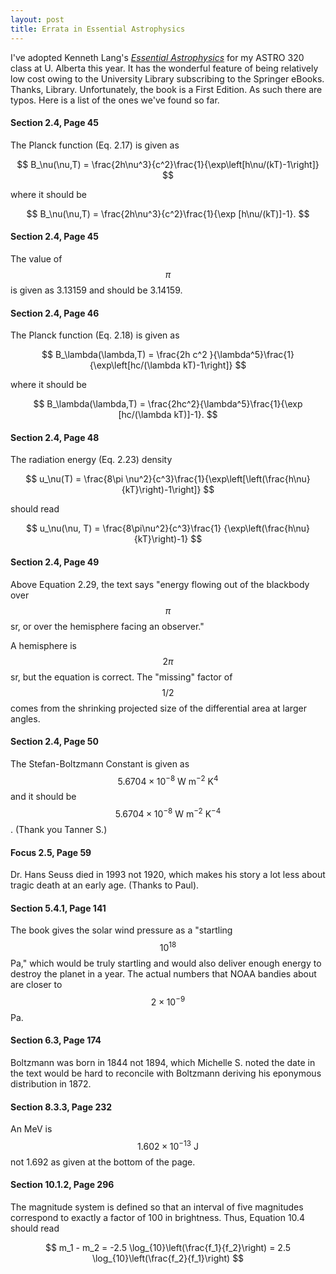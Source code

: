 ```yaml
---
layout: post
title: Errata in Essential Astrophysics
---
```


I've adopted Kenneth Lang's [_Essential Astrophysics_](http://link.springer.com/book/10.1007%2F978-3-642-35963-7) for my ASTRO 320 class at U. Alberta this year.  It has the wonderful feature of being relatively low cost owing to the University Library subscribing to the Springer eBooks.  Thanks, Library.  Unfortunately, the book is a First Edition.  As such there are typos.  Here is a list of the ones we've found so far.


#### Section 2.4, Page 45 
The Planck function (Eq. 2.17) is given as 

$$
B_\nu(\nu,T) = \frac{2h\nu^3}{c^2}\frac{1}{\exp\left[h\nu/(kT)-1\right]}
$$

where it should be 

$$
B_\nu(\nu,T) = \frac{2h\nu^3}{c^2}\frac{1}{\exp [h\nu/(kT)]-1}.
$$


#### Section 2.4, Page 45 
The value of $$\pi$$ is given as 3.13159 and should be 3.14159.

#### Section 2.4, Page 46

The Planck function (Eq. 2.18) is given as 

$$
B_\lambda(\lambda,T) = \frac{2h c^2 }{\lambda^5}\frac{1}{\exp\left[hc/(\lambda kT)-1\right]}
$$

where it should be 

$$
B_\lambda(\lambda,T) = \frac{2hc^2}{\lambda^5}\frac{1}{\exp [hc/(\lambda kT)]-1}.
$$

#### Section 2.4, Page 48
The radiation energy (Eq. 2.23) density

$$
u_\nu(T) = \frac{8\pi \nu^2}{c^3}\frac{1}{\exp\left[\left(\frac{h\nu}{kT}\right)-1\right]}
$$

should read

$$
u_\nu(\nu, T) = \frac{8\pi\nu^2}{c^3}\frac{1} {\exp\left(\frac{h\nu}{kT}\right)-1}
$$

#### Section 2.4, Page 49
Above Equation 2.29, the text says "energy flowing out of the blackbody over $$\pi$$ sr, or over the hemisphere facing an observer."

A hemisphere is $$2\pi$$ sr, but the equation is correct.  The "missing" factor of $$1/2$$ comes from the shrinking projected size of the differential area at larger angles.

#### Section 2.4, Page 50 
The Stefan-Boltzmann Constant is given as $$5.6704\times 10^{-8}\mathrm{~W~m^{-2}~K^{4}}$$ and it should be $$5.6704\times 10^{-8}\mathrm{~W~m^{-2}~K^{-4}}$$.  (Thank you Tanner S.)

#### Focus 2.5, Page 59
Dr. Hans Seuss died in 1993 not 1920, which makes his story a lot less about tragic death at an early age.  (Thanks to Paul).

#### Section 5.4.1, Page 141
The book gives the solar wind pressure as a "startling $$10^{18}$$ Pa," which would be truly startling and would also deliver enough energy to destroy the planet in a year.  The actual numbers that NOAA bandies about are closer to $$2\times 10^{-9}$$ Pa.

#### Section 6.3, Page 174
Boltzmann was born in 1844 not 1894, which Michelle S. noted the date in the text would be hard to reconcile with Boltzmann deriving his eponymous distribution in 1872.


#### Section 8.3.3, Page 232
An MeV is $$1.602\times 10^{-13}\mbox{ J}$$ not 1.692 as given at the bottom of the page.

#### Section 10.1.2, Page 296
The magnitude system is defined so that an interval of five magnitudes correspond to exactly a factor of 100 in brightness.  Thus, Equation 10.4 should read

$$
m_1 - m_2 = -2.5 \log_{10}\left(\frac{f_1}{f_2}\right) = 2.5 \log_{10}\left(\frac{f_2}{f_1}\right)
$$

